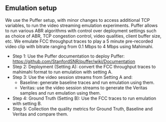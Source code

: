 ## Emulation setup
We use the Puffer setup, with minor changes to access additional TCP variables, to run the video streaming emulation experiments. 
Puffer allows to run various ABR algorithms with control over deployment settings such as choice of ABR, TCP congestion control, 
video qualities, client buffer size, etc. We emulate FCC throughput traces to play a 5 minute pre-recorded video clip with bitrate 
ranging from 0.1 Mbps to 4 Mbps using Mahimahi.

- Step 1: Use the Puffer documentation to deploy Puffer: https://github.com/StanfordSNR/puffer/wiki/Documentation
- Step 2: Deployment (Setting A): convert the FCC throughput traces to mahimahi format to run emulation with setting A.
- Step 3: Use the video session streams from Setting A and:
  - Baseline: generate baseline traces and run emulation using them.
  - Veritas: use the video session streams to generate the Veritas samples and run emulation using them.
- Step 4: Ground Truth (Setting B): Use the FCC traces to run emulation with setting B.
- Step 5: Collection the quality metrics for Ground Truth, Baseline and Veritas and compare them.


